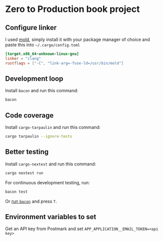 # Zero to Production book project

## Configure linker

I used [mold](https://github.com/rui314/mold), simply install it with your package manager of choice and paste this into `~/.cargo/config.toml`

```toml
[target.x86_64-unknown-linux-gnu]
linker = "clang"
rustflags = ["-C", "link-arg=-fuse-ld=/usr/bin/mold"]
```

## Development loop

Install `bacon` and run this command:

```bash
bacon
```

## Code coverage

Install `cargo-tarpaulin` and run this command:

```bash
cargo tarpaulin --ignore-tests
```

## Better testing

Install `cargo-nextest` and run this command:

```bash
cargo nextest run
```

For continuous development testing, run:

```bash
bacon test
```

Or [run `bacon`](#development-loop) and press `T`.

## Environment variables to set

Get an API key from Postmark and set `APP_APPLICATION__EMAIL_TOKEN=<api key>`
